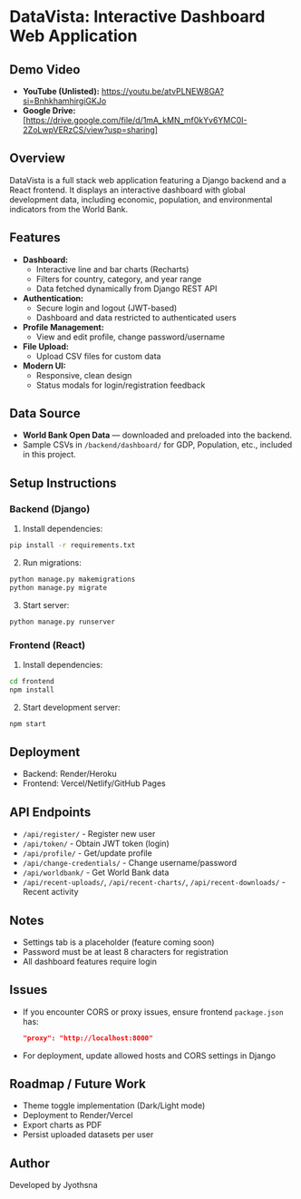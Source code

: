 # DataVista: Interactive Dashboard Web Application

## Demo Video
- **YouTube (Unlisted):** https://youtu.be/atvPLNEW8GA?si=BnhkhamhirgiGKJo 
- **Google Drive:** [https://drive.google.com/file/d/1mA_kMN_mf0kYv6YMC0I-2ZoLwpVERzCS/view?usp=sharing]  

## Overview
DataVista is a full stack web application featuring a Django backend and a React frontend. It displays an interactive dashboard with global development data, including economic, population, and environmental indicators from the World Bank.

## Features
- **Dashboard:**
  - Interactive line and bar charts (Recharts)
  - Filters for country, category, and year range
  - Data fetched dynamically from Django REST API
- **Authentication:**
  - Secure login and logout (JWT-based)
  - Dashboard and data restricted to authenticated users
- **Profile Management:**
  - View and edit profile, change password/username
- **File Upload:**
  - Upload CSV files for custom data
- **Modern UI:**
  - Responsive, clean design
  - Status modals for login/registration feedback

## Data Source
- **World Bank Open Data** — downloaded and preloaded into the backend.  
- Sample CSVs in `/backend/dashboard/` for GDP, Population, etc., included in this project.

## Setup Instructions
### Backend (Django)
1. Install dependencies:
  ```bash
  pip install -r requirements.txt
  ```
2. Run migrations:
  ```bash
  python manage.py makemigrations
  python manage.py migrate
  ```
3. Start server:
  ```bash
  python manage.py runserver
  ```

### Frontend (React)
1. Install dependencies:
  ```bash
  cd frontend
  npm install
  ```
2. Start development server:
  ```bash
  npm start
  ```

## Deployment
- Backend: Render/Heroku
- Frontend: Vercel/Netlify/GitHub Pages

## API Endpoints
- `/api/register/` - Register new user
- `/api/token/` - Obtain JWT token (login)
- `/api/profile/` - Get/update profile
- `/api/change-credentials/` - Change username/password
- `/api/worldbank/` - Get World Bank data
- `/api/recent-uploads/`, `/api/recent-charts/`, `/api/recent-downloads/` - Recent activity

## Notes
- Settings tab is a placeholder (feature coming soon)
- Password must be at least 8 characters for registration
- All dashboard features require login

## Issues
- If you encounter CORS or proxy issues, ensure frontend `package.json` has:
  ```json
  "proxy": "http://localhost:8000"
  ```
- For deployment, update allowed hosts and CORS settings in Django


## Roadmap / Future Work
- Theme toggle implementation (Dark/Light mode)
- Deployment to Render/Vercel
- Export charts as PDF
- Persist uploaded datasets per user

## Author
Developed by Jyothsna
